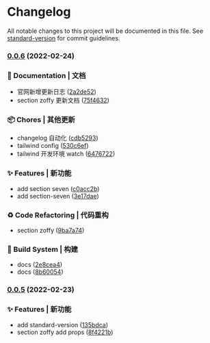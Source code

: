 # Changelog

All notable changes to this project will be documented in this file. See [standard-version](https://github.com/conventional-changelog/standard-version) for commit guidelines.

### [0.0.6](https://github.com/meetqy/ocrazy/compare/v0.0.5...v0.0.6) (2022-02-24)

### 📝 Documentation | 文档

- 官网新增更新日志 ([2a2de52](https://github.com/meetqy/ocrazy/commit/2a2de522870cdc393099b563e531642f2c3b80cc))
- section zoffy 更新文档 ([75f4632](https://github.com/meetqy/ocrazy/commit/75f4632681240fcf886e6d9c43ca91530576879d))

### 📦 Chores | 其他更新

- changelog 自动化 ([cdb5293](https://github.com/meetqy/ocrazy/commit/cdb52938e0d7830696fae1b49dc4748c2829ce64))
- tailwind config ([530c6ef](https://github.com/meetqy/ocrazy/commit/530c6ef52dcbaa4eadc7dbf7c023ddc563cddc3c))
- tailwind 开发环境 watch ([6476722](https://github.com/meetqy/ocrazy/commit/6476722daa1c8459bc2308c8f620ab2736fbea5f))

### ✨ Features | 新功能

- add section seven ([c0acc2b](https://github.com/meetqy/ocrazy/commit/c0acc2bbef9e3949a315d8636d5654ad6baa6388))
- add section-seven ([3e17dae](https://github.com/meetqy/ocrazy/commit/3e17dae5c47af12f53699dd50f0571339ef54097))

### ♻ Code Refactoring | 代码重构

- section zoffy ([9ba7a74](https://github.com/meetqy/ocrazy/commit/9ba7a7401993e1a259c86440c69d43f3cf98d8c8))

### 👷‍ Build System | 构建

- docs ([2e8cea4](https://github.com/meetqy/ocrazy/commit/2e8cea461e0184c87e2c1aeec85b4705ff777e37))
- docs ([8b60054](https://github.com/meetqy/ocrazy/commit/8b60054682e7f2e25e2676465e5dce0b62a94422))

### [0.0.5](https://github.com/meetqy/ocrazy/compare/v0.0.3...v0.0.5) (2022-02-23)

### ✨ Features | 新功能

- add standard-version ([135bdca](https://github.com/meetqy/ocrazy/commit/135bdca34ba4a60cf9f27bf7eac944d9bd93e36b))
- section zoffy add props ([8f4221b](https://github.com/meetqy/ocrazy/commit/8f4221b74091462178907aef15759fbede083dbb))
